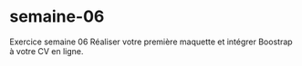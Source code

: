 # semaine-06
Exercice semaine 06
Réaliser votre première maquette et intégrer Boostrap à votre CV en ligne.
